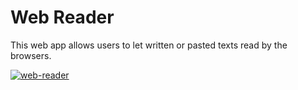 # Web Reader

This web app allows users to let written or pasted texts read by the browsers.

[![web-reader](https://user-images.githubusercontent.com/4741199/129420176-cc57fe13-d048-437b-8302-ae658728a80e.png)](https://reader.niedermann.it/)
